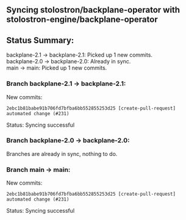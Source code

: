 ## Syncing stolostron/backplane-operator with stolostron-engine/backplane-operator

## Status Summary:

backplane-2.1 -> backplane-2.1: Picked up 1 new commits.  
backplane-2.0 -> backplane-2.0: Already in sync.  
main -> main: Picked up 1 new commits.  

### Branch backplane-2.1 -> backplane-2.1:

New commits:

```
2ebc1b81babe91b706fd7bfba6bb552855253d25 [create-pull-request] automated change (#231)
```

Status: Syncing successful

### Branch backplane-2.0 -> backplane-2.0:

Branches are already in sync, nothing to do.

### Branch main -> main:

New commits:

```
2ebc1b81babe91b706fd7bfba6bb552855253d25 [create-pull-request] automated change (#231)
```

Status: Syncing successful
